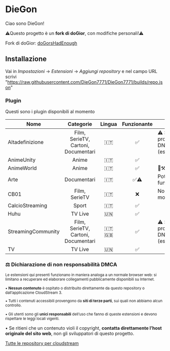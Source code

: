 # DieGon

Ciao sono DieGon! 

⚠️Questo progetto è un **fork di doGior**, con modifiche personali!⚠️

Fork di doGior: [doGorsHadEnough](https://github.com/doGior/doGiorsHadEnough) 

## Installazione

Vai in *Impostazioni* -> *Estensioni* -> *Aggiungi
repository* e nel campo URL scrivi "https://raw.githubusercontent.com/DieGon7771/DieGon7771/builds/repo.json"

### Plugin
Questi sono i plugin disponibili al momento

| **Nome**           |            **Categorie**            | **Lingua** | **Funzionante** | **Note**                                                                                                                                                                                                  |
|--------------------|:-----------------------------------:|:----------:|:---------------:|-----------------------------------------------------------------------------------------------------------------------------------------------------------------------------------------------------------|  
| Altadefinizione    | Film, SerieTV, Cartoni, Documentari |    🇮🇹    |        ✅        | ⚠️ Se non funziona, prova a cambiare DNS (es:dns.google.com) |
| AnimeUnity         | Anime                               |    🇮🇹    |        ✅        | |
| AnimeWorld         | Anime                               |    🇮🇹    |        ✅        | 🚧⚒️ |
| Arte               | Documentari                         |    🇮🇹    |        ✅⚠️      | Potrebbe non funzionare a volte |
| CB01               | Film, SerieTV                       |    🇮🇹    |        ❌        | Non fixabile al momento |
| CalcioStreaming    | Sport                               |    🇮🇹    |        ✅        | |
| Huhu               | TV Live                             |    🇺🇳    |        ✅        | |
| StreamingCommunity | Film, SerieTV, Cartoni, Documentari |    🇮🇹🇬🇧 |        ✅        | ⚠️ Se non funziona, prova a cambiare DNS (es:dns.google.com) |
| TV                 | TV Live                             |    🇺🇳    |        ✅        | |

### ⚖️ Dichiarazione di non responsabilità DMCA

<small>Le estensioni qui presenti funzionano in maniera analoga a un normale browser web: si limitano a recuperare ed elaborare collegamenti pubblicamente disponibili su Internet.

• **Nessun contenuto** è ospitato o distribuito direttamente da questo repository o dall’applicazione CloudStream 3.

• Tutti i contenuti accessibili provengono da **siti di terze parti**, sui quali non abbiamo alcun controllo.

• Gli utenti sono gli **unici responsabili** dell’uso che fanno di queste estensioni e devono rispettare le leggi locali vigenti.</small>

• Se ritieni che un contenuto violi il copyright, **contatta direttamente l’host originale del sito web**, non gli sviluppatori di questo progetto.

[Tutte le repository per cloudstream](https://rentry.org/cs3-repos)
